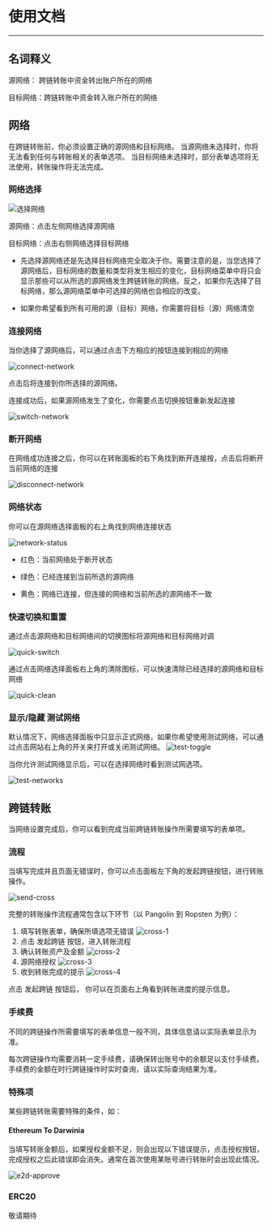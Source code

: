 # 使用文档

---

## 名词释义

源网络： 跨链转账中资金转出账户所在的网络

目标网络：跨链转账中资金转入账户所在的网络

## 网络

在跨链转账前，你必须设置正确的源网络和目标网络。
当源网络未选择时，你将无法看到任何与转账相关的表单选项。
当目标网络未选择时，部分表单选项将无法使用，转账操作将无法完成。

### 网络选择

![选择网络](./screenshot/nets-1.png)

源网络：点击左侧网络选择源网络

目标网络：点击右侧网络选择目标网络

- 先选择源网络还是先选择目标网络完全取决于你。需要注意的是，当您选择了源网络后，目标网络的数量和类型将发生相应的变化，目标网络菜单中将只会显示那些可以从所选的源网络发生跨链转账的网络。反之，如果你先选择了目标网络，那么源网络菜单中可选择的网络也会相应的改变。

- 如果你希望看到所有可用的源（目标）网络，你需要将目标（源）网络清空

### 连接网络

当你选择了源网络后，可以通过点击下方相应的按钮连接到相应的网络

![connect-network](./screenshot/connect.png)

点击后将连接到你所选择的源网络。

连接成功后，如果源网络发生了变化，你需要点击切换按钮重新发起连接

![switch-network](./screenshot/switch-network.png)

### 断开网络

在网络成功连接之后，你可以在转账面板的右下角找到断开连接按，点击后将断开当前网络的连接

![disconnect-network](./screenshot/disconnect.png)

### 网络状态

你可以在源网络选择面板的右上角找到网络连接状态

![network-status](./screenshot/network-status.png)

- 红色：当前网络处于断开状态

- 绿色：已经连接到当前所选的源网络

- 黄色：网络已连接，但连接的网络和当前所选的源网络不一致

### 快速切换和重置

通过点击源网络和目标网络间的切换图标将源网络和目标网络对调

![quick-switch](./screenshot/quick-switch.png)

通过点击网络选择面板右上角的清除图标，可以快速清除已经选择的源网络和目标网络

![quick-clean](./screenshot/quick-clean.png)

### 显示/隐藏 测试网络

默认情况下，网络选择面板中只显示正式网络，如果你希望使用测试网络，可以通过点击网站右上角的开关来打开或关闭测试网络。
![test-toggle](./screenshot/test-toggle.png)

当你允许测试网络显示后，可以在选择网络时看到测试网选项。

![test-networks](./screenshot/test-networks.png)

## 跨链转账

当网络设置完成后，你可以看到完成当前跨链转账操作所需要填写的表单项。

### 流程

当填写完成并且页面无错误时，你可以点击面板左下角的发起跨链按钮，进行转账操作。

![send-cross](./screenshot/send-cross.png)

完整的转账操作流程通常包含以下环节（以 Pangolin 到 Ropsten 为例）：

1. 填写转账表单，确保所填选项无错误
   ![cross-1](./screenshot/cross-1.png)
1. 点击 发起跨链 按钮，进入转账流程
1. 确认转账资产及金额
   ![cross-2](./screenshot/cross-2.png)
1. 源网络授权
   ![cross-3](./screenshot/cross-3.png)
1. 收到转账完成的提示
   ![cross-4](./screenshot/cross-4.png)

点击 发起跨链 按钮后， 你可以在页面右上角看到转账进度的提示信息。

### 手续费

不同的跨链操作所需要填写的表单信息一般不同，具体信息请以实际表单显示为准。

每次跨链操作均需要消耗一定手续费，请确保转出账号中的余额足以支付手续费。手续费的金额在时行跨链操作时实时查询，请以实际查询结果为准。

### 特殊项

某些跨链转账需要特殊的条件，如：

#### Ethereum To Darwinia

当填写转账金额后，如果授权金额不足，则会出现以下错误提示，点击授权按钮，完成授权之后此错误即会消失。通常在首次使用某账号进行转账时会出现此情况。

![e2d-approve](./screenshot/e2d-approve.png)

### ERC20

敬请期待
